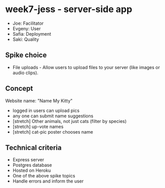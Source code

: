 # week7-jess - server-side app

- Joe: Facilitator
- Evgeny: User
- Safia: Deployment
- Saki: Quality

## Spike choice

- File uploads - Allow users to upload files to your server (like images or audio clips).

## Concept

Website name: "Name My Kitty"
- logged in users can upload pics
- any one can submit name suggestions
- [stretch] Other animals, not just cats (filter by species)
- [stretch] up-vote names
- [stretch] cat-pic poster chooses name

## Technical criteria 
- Express server
- Postgres database
- Hosted on Heroku
- One of the above spike topics
- Handle errors and inform the user
